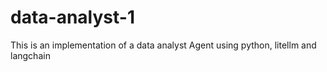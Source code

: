 # data-analyst-1
This is an implementation of a data analyst Agent using python, litellm and langchain
